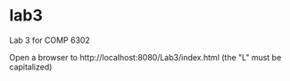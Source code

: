 # lab3
Lab 3 for COMP 6302

Open a browser to http://localhost:8080/Lab3/index.html (the "L" must be capitalized)
